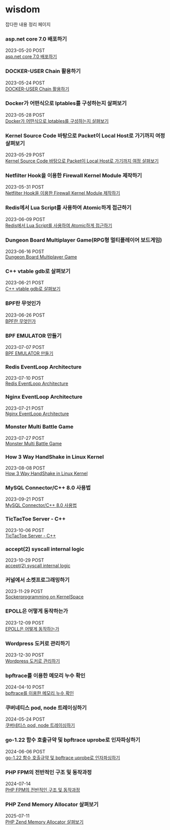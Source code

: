 # wisdom
 잡다한 내용 정리 페이지

### asp.net core 7.0 배포하기   
2023-05-20 POST    
[asp.net core 7.0 배포하기 ](./asp_net_core_publish/asp_net_core_build.md)  

### DOCKER-USER Chain 활용하기   
2023-05-24 POST   
[DOCKER-USER Chain 활용하기 ](./docker_iptables/docker_iptables.md)  

### Docker가 어떤식으로 Iptables를 구성하는지 살펴보기  
2023-05-28 POST    
[Docker가 어떤식으로 Iptables를 구성하는지 살펴보기](./docker_iptables_principle/docker_iptables_principle.md)  

### Kernel Source Code 바탕으로 Packet이 Local Host로 가기까지 여정 살펴보기   
2023-05-29 POST    
[Kernel Source Code 바탕으로 Packet이 Local Host로 가기까지 여정 살펴보기](./packet_flow_with_kernel_code/packet_flow_with_kernel_code.md)  

### Netfilter Hook을 이용한 Firewall Kernel Module 제작하기   
2023-05-31 POST    
[Netfilter Hook을 이용한 Firewall Kernel Module 제작하기 ](https://github.com/txuna/tufirewall)  

### Redis에서 Lua Script를 사용하여 Atomic하게 접근하기  
2023-06-09 POST  
[Redis에서 Lua Script를 사용하여 Atomic하게 접근하기](./redis_lua_script/RedisLuaScript.md)  

### Dungeon Board Multiplayer Game(RPG형 멀티플레이어 보드게임)
2023-06-16 POST  
[Dungeon Board Multiplayer Game](https://github.com/txuna/DungeonBoard)

### C++ vtable gdb로 살펴보기
2023-06-21 POST  
[C++ vtable gdb로 살펴보기](./Cpp_vtable/cpp_vtable_gdb.md)   

### BPF란 무엇인가 
2023-06-26 POST  
[BPF란 무엇인가](./bpf_what/BPF_WHAT.md)     

### BPF EMULATOR 만들기 
2023-07-07 POST  
[BPF EMULATOR 만들기](https://github.com/txuna/bpf_emulator)   

### Redis EventLoop Architecture 
2023-07-10 POST  
[Redis EventLoop Architecture](./redis_eventloop_architecture/redis_eventLoop.md)  

### Nginx EventLoop Architecture
2023-07-21 POST  
[Nginx EventLoop Architecture](./nginx_eventloop_architecture/nginx_eventloop.md)    

### Monster Multi Battle Game 
2023-07-27 POST   
[Monster Multi Battle Game](https://github.com/txuna/multi_poketmon_battle)    

### How 3 Way HandShake in Linux Kernel
2023-08-08 POST  
[How 3 Way HandShake in Linux Kernel](./tcp_3wh/tcp_3wh.md)

### MySQL Connector/C++ 8.0 사용법
2023-09-21 POST  
[MySQL Connector/C++ 8.0 사용법](./mysql_cpp_connector8/README.md)  

### TicTacToe Server - C++ 
2023-10-06 POST  
[TicTacToe Server - C++ ](https:://github.com/txuna/tictactoe_server)   

### accept(2) syscall internal logic 
2023-10-29 POST  
[accept(2) syscall internal logic](./accept_internal_logic/accept_internal_logic.md)  

### 커널에서 소켓프로그래밍하기
2023-11-29 POST  
[Sockerprogramming on KernelSpace](./kernel_chat_server/chat.md)   

### EPOLL은 어떻게 동작하는가 
2023-12-09 POST  
[EPOLL은 어떻게 동작하는가](./iternal_epoll/index.md)  

### Wordpress 도커로 관리하기 
2023-12-30 POST  
[Wordpress 도커로 관리하기](./wordpress_deploy/index.md)

### bpftrace를 이용한 메모리 누수 확인
2024-04-10 POST  
[bpftrace를 이용한 메모리 누수 확인](./bpftrace_memory/README.md)  
 
### 쿠버네티스 pod, node 트레이싱하기
2024-05-24 POST  
[쿠버네티스 pod, node 트레이싱하기](./k8s-trace/trace.md)

### go-1.22 함수 호출규약 및 bpftrace uprobe로 인자파싱하기
2024-06-06 POST  
[go-1.22 함수 호출규약 및 bpftrace uprobe로 인자파싱하기](./probe_go/README.md)

### PHP FPM의 전반적인 구조 및 동작과정
2024-07-14   
[PHP FPM의 전반적인 구조 및 동작과정](./debug-php-fpm/README.md)  

### PHP Zend Memory Allocator 살펴보기
2025-07-11  
[PHP Zend Memory Allocator 살펴보기](./php_zend_memory/README.md)  